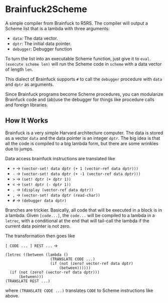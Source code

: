 # Brainfuck2Scheme

A simple compiler from Brainfuck to R5RS. The compiler will output a Scheme
list that is a lambda with three arguments:

* `data`: The data vector.
* `dptr`: The initial data pointer.
* `debugger`: Debugger function

To turn the list into an executable Scheme function, just give it to
`eval`. `(execute scheme len)` will run the Scheme code in `scheme`
with a data vector of length `len`.

This dialect of Brainfuck supports `#` to call the `debugger` procedure
with `data` and `dptr` as arguments.

Since Brainfuck programs become Scheme procedures, you can modularize
Brainfuck code and (ab)use the debugger for things like procedure calls
and foreign libraries.

## How It Works

Brainfuck is a very simple Harvard architecture computer. The data is
stored as a vector `data` and the data pointer is an integer `dptr`.
The big idea is that all the code is compiled to a big lambda form, but
there are some wrinkles due to jumps.

Data access brainfuck instructions are translated like

* `+` -> `(vector-set! data dptr (+ 1 (vector-ref data dptr)))`
* `-` -> `(vector-set! data dptr (+ -1 (vector-ref data dptr)))`
* `>` -> `(set! dptr (+ dptr 1))`
* `<` -> `(set! dptr (- dptr 1))`
* `.` -> `(display (vector-ref data dptr))`
* `,` -> `(vector-set! data dptr (read-char))`
* `#` -> `(debugger data dptr)`

Branches are trickier. Basically, all code that will be executed in a block
is in a lambda. Given `[code...]`, the `code...` will be compiled to a
lambda in a `letrec`, with a conditional at the end that will tail-call the
lambda if the current data pointer is not zero.

The transformation then goes like

`[ CODE ... ] REST ...` ->

    (letrec ((between (lambda ()
                        (TRANSLATE CODE ...)
                        (if (not (zero? vector-ref data dptr)
                            (between))))))
      (if (not (zero? (vector-ref data dptr)))
          (between)))
    (TRANSLATE REST ...)

where `(TRANSLATE CODE ...)` translates `CODE` to Scheme instructions
like above.
